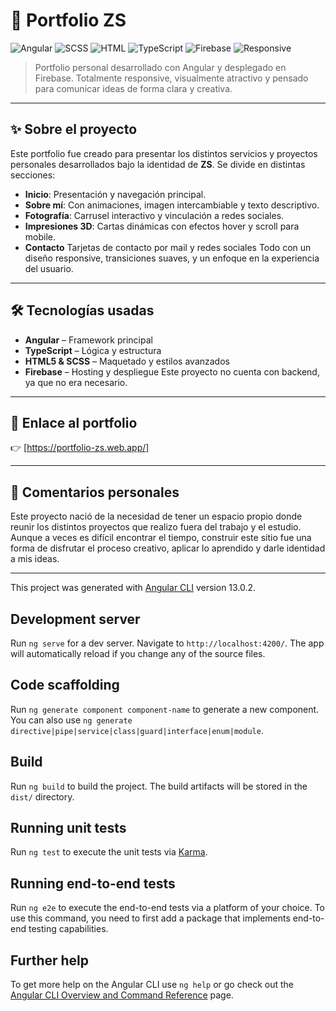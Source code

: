 # 🧩 Portfolio ZS

![Angular](https://img.shields.io/badge/Angular-%23DD0031.svg?style=for-the-badge&logo=angular&logoColor=white)
![SCSS](https://img.shields.io/badge/SCSS-%23CD6799.svg?style=for-the-badge&logo=sass&logoColor=white)
![HTML](https://img.shields.io/badge/HTML5-%23E34F26.svg?style=for-the-badge&logo=html5&logoColor=white)
![TypeScript](https://img.shields.io/badge/TypeScript-%23007ACC.svg?style=for-the-badge&logo=typescript&logoColor=white)
![Firebase](https://img.shields.io/badge/Firebase-%23039BE5.svg?style=for-the-badge&logo=firebase)
![Responsive](https://img.shields.io/badge/Responsive-Design-%2300C49A?style=for-the-badge&logo=responsive&logoColor=white)

> Portfolio personal desarrollado con Angular y desplegado en Firebase. Totalmente responsive, visualmente atractivo y pensado para comunicar ideas de forma clara y creativa.

---

## ✨ Sobre el proyecto

Este portfolio fue creado para presentar los distintos servicios y proyectos personales desarrollados bajo la identidad de **ZS**. Se divide en distintas secciones:

- **Inicio**: Presentación y navegación principal.
- **Sobre mí**: Con animaciones, imagen intercambiable y texto descriptivo.
- **Fotografía**: Carrusel interactivo y vinculación a redes sociales.
- **Impresiones 3D**: Cartas dinámicas con efectos hover y scroll para mobile.
- **Contacto** Tarjetas de contacto por mail y redes sociales
Todo con un diseño responsive, transiciones suaves, y un enfoque en la experiencia del usuario.

---

## 🛠️ Tecnologías usadas

- **Angular** – Framework principal
- **TypeScript** – Lógica y estructura
- **HTML5 & SCSS** – Maquetado y estilos avanzados
- **Firebase** – Hosting y despliegue
Este proyecto no cuenta con backend, ya que no era necesario. 

---

## 📸 Enlace al portfolio

👉 [https://portfolio-zs.web.app/] 

---

## 💬 Comentarios personales

Este proyecto nació de la necesidad de tener un espacio propio donde reunir los distintos proyectos que realizo fuera del trabajo y el estudio. Aunque a veces es difícil encontrar el tiempo, construir este sitio fue una forma de disfrutar el proceso creativo, aplicar lo aprendido y darle identidad a mis ideas.

---
This project was generated with [Angular CLI](https://github.com/angular/angular-cli) version 13.0.2.

## Development server

Run `ng serve` for a dev server. Navigate to `http://localhost:4200/`. The app will automatically reload if you change any of the source files.

## Code scaffolding

Run `ng generate component component-name` to generate a new component. You can also use `ng generate directive|pipe|service|class|guard|interface|enum|module`.

## Build

Run `ng build` to build the project. The build artifacts will be stored in the `dist/` directory.

## Running unit tests

Run `ng test` to execute the unit tests via [Karma](https://karma-runner.github.io).

## Running end-to-end tests

Run `ng e2e` to execute the end-to-end tests via a platform of your choice. To use this command, you need to first add a package that implements end-to-end testing capabilities.

## Further help

To get more help on the Angular CLI use `ng help` or go check out the [Angular CLI Overview and Command Reference](https://angular.io/cli) page.
